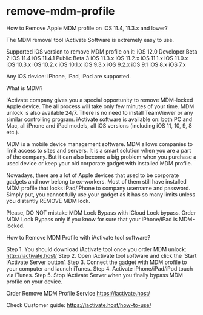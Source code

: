 # remove-mdm-profile

How to Remove Apple MDM profile on iOS 11.4, 11.3.x and lower?

The MDM removal tool iActivate Software is extremely easy to use.

Supported iOS version to remove MDM profile on it:
iOS 12.0 Developer Beta 2
iOS 11.4
iOS 11.4.1 Public Beta 3
iOS 11.3.x
iOS 11.2.x
iOS 11.1.x
iOS 11.0.x
iOS 10.3.x
iOS 10.2.x
iOS 10.1.x
iOS 9.3.x
iOS 9.2.x
iOS 9.1
iOS 8.x
iOS 7.x

Any iOS device: iPhone, iPad, iPod are supported.

What is MDM?

iActivate company gives you a special opportunity to remove MDM-locked Apple device. The all process will take only few minutes of your time. MDM unlock is also available 24/7. There is no need to install TeamViewer or any similar controlling program. iActivate software is available on: both PC and Mac, all iPnone and iPad models, all iOS versions (including iOS 11, 10, 9, 8 etc.).

MDM is a mobile device management software. MDM allows companies to limit access to sites and servers. It is a smart solution when you are a part of the company. But it can also become a big problem when you purchase a used device or keep your old corporate gadget with installed MDM profile.

Nowadays, there are a lot of Apple devices that used to be corporate gadgets and now belong to ex-workers. Most of them still have installed MDM profile that locks iPad/iPhone to company username and password. Simply put, you cannot fully use your gadget as it has so many limits unless you distantly REMOVE MDM lock.

Please, DO NOT mistake MDM Lock Bypass with iCloud Lock bypass. Order MDM Lock Bypass only if you know for sure that your iPhone/iPad is MDM-locked.

How to Remove MDM Profile with iActivate tool software?

Step 1. You should download iActivate tool once you order MDM unlock: http://iactivate.host/
Step 2. Open iActivate tool software and click the ‘Start iActivate Server button’.
Step 3. Connect the gadget with MDM profile to your computer and launch iTunes.
Step 4. Activate iPhone/iPad/iPod touch via iTunes.
Step 5. Stop iActivate Server when you finally bypass MDM profile on your device.

Order Remove MDM Profile Service https://iactivate.host/

Check Customer guide: https://iactivate.host/how-to-use/











